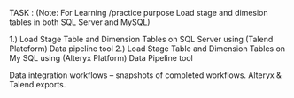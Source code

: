 TASK : (Note: For Learning /practice  purpose Load stage and dimesion tables in both SQL Server and MySQL)


1.) Load Stage Table and Dimension Tables on SQL Server using (Talend Plateform) Data pipeline tool
2.) Load Stage Table and Dimension Tables on My SQL using (Alteryx Platform) Data Pipeline tool
 
 
 Data integration workflows – snapshots of completed workflows.
 Alteryx & Talend exports.
